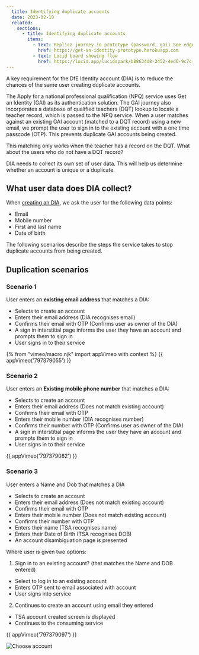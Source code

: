 ```yaml
---
  title: Identifying duplicate accounts
  date: 2023-02-10
  related:
    sections:
      - title: Identifying duplicate accounts
        items:
          - text: Replica journey in prototype (password, gai) See edge cases
            href: https://get-an-identity-prototype.herokuapp.com
          - text: Lucid board showing flow
            href: https://lucid.app/lucidspark/b88634d8-2452-4ed6-9c7c-010383770731/edit?view_items=KZDsx9Mr-.mh&invitationId=inv_9a36d007-204a-41ed-b8c3-1f49d5e63a05
---
```



A key requirement for the DfE Identity account (DIA) is to reduce the chances of the same user creating duplicate accounts.  

The Apply for a national professional qualification (NPQ) service uses Get an Identity (GAI) as its authentication solution. The GAI journey also incorporates a database of qualified teachers (DQT) lookup to locate a teacher record, which is passed to the NPQ service. When a user matches against an existing GAI account (matched to a DQT record) using a new email, we prompt the user to sign in to the existing account with a one time passcode (OTP). This prevents duplicate GAI accounts being created.

This matching only works when the teacher has a record on the DQT.  What about the users who do not have a DQT record?

DIA needs to collect its own set of user data. This will help us determine whether an account is unique or a duplicate.


## What user data does DIA collect?

When [creating an DIA](/get-an-identity/integrating-qts/#create-account-journey), we ask the user for the following data points:

- Email
- Mobile number
- First and last name
- Date of birth

The following scenarios describe the steps the service takes to stop duplicate accounts from being created.


## Duplication scenarios

### Scenario 1
User enters an <b>existing email address</b> that matches a DIA:

- Selects to create an account
- Enters their email address (DIA recognises email)
- Confirms their email with OTP (Confirms user as owner of the DIA)
- A sign in interstitial page informs the user they have an account and prompts them to sign in
- User signs in to their service

{% from "vimeo/macro.njk" import appVimeo with context %}
{{ appVimeo('797379055') }}


### Scenario 2
User enters an <b>Existing mobile phone number</b> that matches a DIA:

- Selects to create an account
- Enters their email address (Does not match existing account)
- Confirms their email with OTP
- Enters their mobile number  (DIA recognises number)
- Confirms their number with OTP  (Confirms user as owner of the DIA)
- A sign in interstitial page informs the user they have an account and prompts them to sign in
- User signs in to their service

{{ appVimeo('797379082') }}


### Scenario 3
User enters a Name and Dob that matches a DIA

- Selects to create an account
- Enters their email address (Does not match existing account)
- Confirms their email with OTP
- Enters their mobile number  (Does not match existing account)
- Confirms their number with  OTP
- Enters their name (TSA recognises name)
- Enters their Date of Birth (TSA recognises DOB)
- An account disambiguation page is presented

Where user is given two options:

1. Sign in to an existing account? (that matches the Name and DOB entered)
- Select to log in to an existing account
- Enters OTP sent to email associated with account
- User signs into service

2. Continues to create an account using email they entered
- TSA account created screen is displayed
- Continues to the consuming service

{{ appVimeo('797379097') }}

![Choose account ](chooseEmail.png "Choose account")
